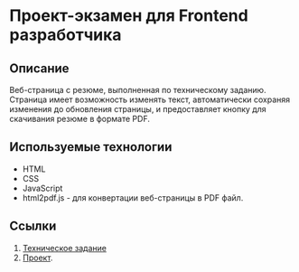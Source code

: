 
# Проект-экзамен для Frontend разработчика

## Описание

Веб-страница с резюме, выполненная по техническому заданию. Страница имеет возможность изменять текст, автоматически сохраняя изменения до обновления страницы, и предоставляет кнопку для скачивания резюме в формате PDF.

## Используемые технологии

* HTML
* CSS
* JavaScript
* html2pdf.js - для конвертации веб-страницы в PDF файл.

## Ссылки

1. [Техническое задание](TOR.md)
2. [Проект]().
